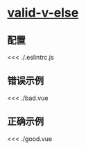 
# [valid-v-else](https://eslint.vuejs.org/rules/valid-v-else.html)

## 配置

<<< ./.eslintrc.js

## 错误示例

<<< ./bad.vue

## 正确示例

<<< ./good.vue
        